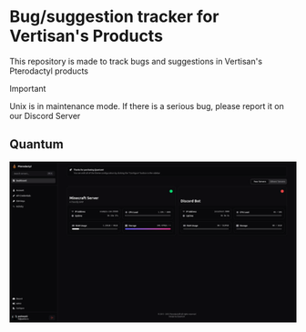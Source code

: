 # Bug/suggestion tracker for Vertisan's Products
This repository is made to track bugs and suggestions in Vertisan's Pterodactyl products

> [!IMPORTANT]
> Unix is in maintenance mode. If there is a serious bug, please report it on our Discord Server

## Quantum
[![Quantum](/images/quantum.webp)](https://sourcexchange.net/products/quantum)
